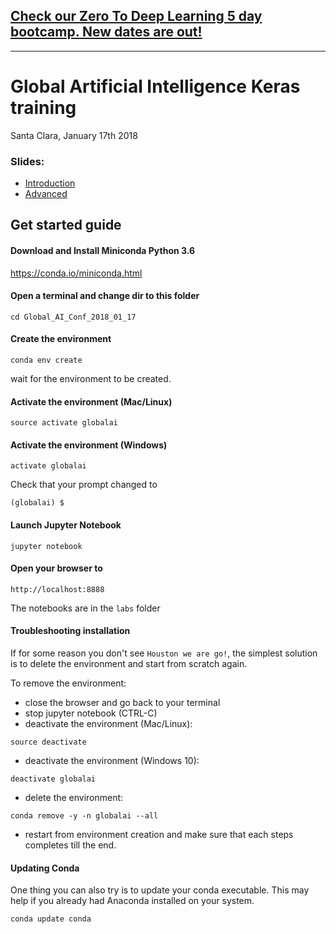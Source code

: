 ## [Check our Zero To Deep Learning 5 day bootcamp. New dates are out!](https://www.zerotodeeplearning.com)

----


# Global Artificial Intelligence Keras training

Santa Clara, January 17th 2018

### Slides:

- [Introduction](https://www.slideshare.net/FrancescoMosconi/introduction-to-keras-global-artificial-intelligence-conference-santa-clara-2018)
- [Advanced](https://www.slideshare.net/FrancescoMosconi/advanced-keras-global-artificial-intelligence-conference-santa-clara-2018)


## Get started guide

#### Download and Install Miniconda Python 3.6

https://conda.io/miniconda.html

#### Open a terminal and change dir to this folder

```
cd Global_AI_Conf_2018_01_17
```

#### Create the environment

```
conda env create
```

wait for the environment to be created.

#### Activate the environment (Mac/Linux)
```
source activate globalai
```

#### Activate the environment (Windows)
```
activate globalai
```

Check that your prompt changed to

```
(globalai) $
```

#### Launch Jupyter Notebook

```
jupyter notebook
```

#### Open your browser to

```
http://localhost:8888
```

The notebooks are in the `labs` folder



#### Troubleshooting installation
If for some reason you don't see `Houston we are go!`, the simplest solution is to delete the environment and start from scratch again.

To remove the environment:

- close the browser and go back to your terminal
- stop jupyter notebook (CTRL-C)
- deactivate the environment (Mac/Linux):

```
source deactivate
```

- deactivate the environment (Windows 10):

```
deactivate globalai
```

- delete the environment:

```
conda remove -y -n globalai --all
```

- restart from environment creation and make sure that each steps completes till the end.

#### Updating Conda

One thing you can also try is to update your conda executable. This may help if you already had Anaconda installed on your system.

```
conda update conda
```
